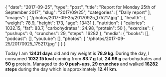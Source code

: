 {
    "date": "2017-09-25",
    "type": "post",
    "title": "Report for Monday 25th of September 2017",
    "slug": "2017\/09\/25",
    "categories": [
        "Daily report"
    ],
    "images": [
        "\/photos\/2017-09-25\/20170925_175217.jpg"
    ],
    "health": {
        "weight": 78.9,
        "height": 173,
        "age": 13431
    },
    "nutrition": {
        "calories": 1032.15,
        "fat": 83.7,
        "carbohydrates": 24.98,
        "protein": 50
    },
    "exercise": {
        "pushups": 0,
        "crunches": 29,
        "steps": 16282
    },
    "media": {
        "books": [],
        "podcast": [],
        "youtube": [],
        "photos": [
            "\/photos\/2017-09-25\/20170925_175217.jpg"
        ]
    }
}

Today I am <strong>13431 days</strong> old and my weight is <strong>78.9 kg</strong>. During the day, I consumed <strong>1032.15 kcal</strong> coming from <strong>83.7 g</strong> fat, <strong>24.98 g</strong> carbohydrates and <strong>50 g</strong> protein. Managed to do <strong>0 push-ups</strong>, <strong>29 crunches</strong> and walked <strong>16282 steps</strong> during the day which is approximately <strong>12.41 km</strong>.